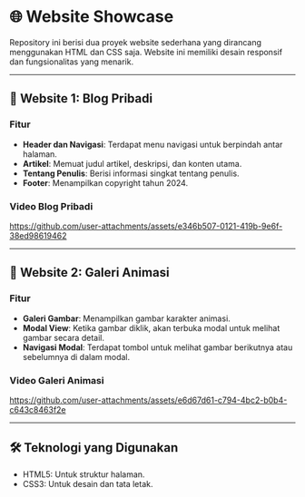# 🌐 Website Showcase

Repository ini berisi dua proyek website sederhana yang dirancang menggunakan HTML dan CSS saja. Website ini memiliki desain responsif dan fungsionalitas yang menarik.

---

## 📄 Website 1: Blog Pribadi

### Fitur
- **Header dan Navigasi**: Terdapat menu navigasi untuk berpindah antar halaman.
- **Artikel**: Memuat judul artikel, deskripsi, dan konten utama.
- **Tentang Penulis**: Berisi informasi singkat tentang penulis.
- **Footer**: Menampilkan copyright tahun 2024.

### Video Blog Pribadi<br>

https://github.com/user-attachments/assets/e346b507-0121-419b-9e6f-38ed98619462

---

## 📄 Website 2: Galeri Animasi

### Fitur
- **Galeri Gambar**: Menampilkan gambar karakter animasi.
- **Modal View**: Ketika gambar diklik, akan terbuka modal untuk melihat gambar secara detail.
- **Navigasi Modal**: Terdapat tombol untuk melihat gambar berikutnya atau sebelumnya di dalam modal.

### Video Galeri Animasi<br>

https://github.com/user-attachments/assets/e6d67d61-c794-4bc2-b0b4-c643c8463f2e

---

## 🛠️ Teknologi yang Digunakan
- HTML5: Untuk struktur halaman.
- CSS3: Untuk desain dan tata letak.
